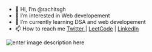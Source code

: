 - 👋 Hi, I’m @rachitsgh
- 👀 I’m interested in Web developement
- 🌱 I’m currently learning DSA and web developement
- 📫 How to reach me [Twitter ](https://twitter.com/Rachitpat2) | [LeetCode](https://leetcode.com/tanzirou/) | [LinkedIn](https://www.linkedin.com/in/rachit-pathak-977228236/)

![enter image description here](https://github-readme-stats.vercel.app/api?username=rachitsgh&&show_icons=true&title_color=ffffff&icon_color=bb2acf&text_color=daf7dc&bg_color=151515)
<!---
rachitsgh/rachitsgh is a ✨ special ✨ repository because its `README.md` (this file) appears on your GitHub profile.
You can click the Preview link to take a look at your changes.
--->
